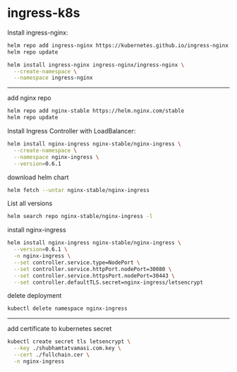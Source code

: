 # ingress-k8s


Install ingress-nginx:
```bash
helm repo add ingress-nginx https://kubernetes.github.io/ingress-nginx
helm repo update

helm install ingress-nginx ingress-nginx/ingress-nginx \
  --create-namespace \
  --namespace ingress-nginx
```

---

add nginx repo
```bash
helm repo add nginx-stable https://helm.nginx.com/stable
helm repo update
```

Install Ingress Controller with LoadBalancer:
```bash
helm install nginx-ingress nginx-stable/nginx-ingress \
  --create-namespace \
  --namespace nginx-ingress \
  --version=0.6.1
```

download helm chart
```bash
helm fetch --untar nginx-stable/nginx-ingress
```

List all versions
```bash
helm search repo nginx-stable/nginx-ingress -l
```

install nginx-ingress
```bash
helm install nginx-ingress nginx-stable/nginx-ingress \
  --version=0.6.1 \
  -n nginx-ingress \
  --set controller.service.type=NodePort \
  --set controller.service.httpPort.nodePort=30080 \
  --set controller.service.httpsPort.nodePort=30443 \
  --set controller.defaultTLS.secret=nginx-ingress/letsencrypt
```

delete deployment
```bash
kubectl delete namespace nginx-ingress
```
---

add certificate to kubernetes secret
```bash
kubectl create secret tls letsencrypt \
  --key ./shubhamtatvamasi.com.key \
  --cert ./fullchain.cer \
  -n nginx-ingress
```
